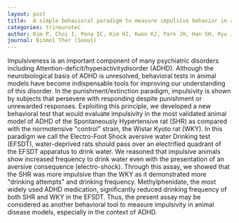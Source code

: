 ```yaml
---
layout: post
title:  A simple behavioral paradigm to measure impulsive behavior in an animal model of attention deficit hyperactivity disorder (ADHD) of the spontaneously hypertensive rats
categories: trineurotec
author: Kim P, Choi I, Pena IC, Kim HJ, Kwon KJ, Park JH, Han SH, Ryu JH, Cheong JH, Shin CY
journal: Biomol Ther (Seoul)
---
```


Impulsiveness is an important component of many psychiatric disorders including Attention-deficit/hyperactivitydisorder (ADHD). Although the neurobiological basis of ADHD is unresolved, behavioral tests in animal models have become indispensable tools for improving our understanding of this disorder. In the punishment/extinction paradigm, impulsivity is shown by subjects that persevere with responding despite punishment or unrewarded responses. Exploiting this principle, we developed a new behavioral test that would evaluate impulsivity in the most validated animal model of ADHD of the Spontaneously Hypertensive rat (SHR) as compared with the normotensive "control" strain, the Wistar Kyoto rat (WKY). In this paradigm we call the Electro-Foot Shock aversive water Drinking test (EFSDT), water-deprived rats should pass over an electrified quadrant of the EFSDT apparatus to drink water. We reasoned that impulsive animals show increased frequency to drink water even with the presentation of an aversive consequence (electro-shock). Through this assay, we showed that the SHR was more impulsive than the WKY as it demonstrated more "drinking attempts" and drinking frequency. Methylphenidate, the most widely used ADHD medication, significantly reduced drinking frequency of both SHR and WKY in the EFSDT. Thus, the present assay may be considered as another behavioral tool to measure impulsivity in animal disease models, especially in the context of ADHD.